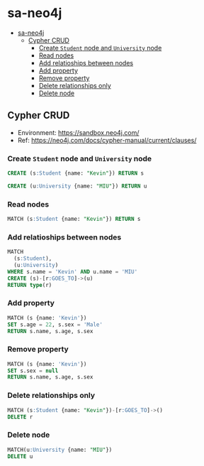 # sa-neo4j

- [sa-neo4j](#sa-neo4j)
  - [Cypher CRUD](#cypher-crud)
    - [Create `Student` node and `University` node](#create-student-node-and-university-node)
    - [Read nodes](#read-nodes)
    - [Add relatioships between nodes](#add-relatioships-between-nodes)
    - [Add property](#add-property)
    - [Remove property](#remove-property)
    - [Delete relationships only](#delete-relationships-only)
    - [Delete node](#delete-node)

## Cypher CRUD

- Environment: <https://sandbox.neo4j.com/>
- Ref: <https://neo4j.com/docs/cypher-manual/current/clauses/>

### Create `Student` node and `University` node

```sql
CREATE (s:Student {name: "Kevin"}) RETURN s

CREATE (u:University {name: "MIU"}) RETURN u
```

### Read nodes

```sql
MATCH (s:Student {name: "Kevin"}) RETURN s
```

### Add relatioships between nodes

```sql
MATCH
  (s:Student),
  (u:University)
WHERE s.name = 'Kevin' AND u.name = 'MIU'
CREATE (s)-[r:GOES_TO]->(u)
RETURN type(r)
```

### Add property

```sql
MATCH (s {name: 'Kevin'})
SET s.age = 22, s.sex = 'Male'
RETURN s.name, s.age, s.sex
```

### Remove property

```sql
MATCH (s {name: 'Kevin'})
SET s.sex = null
RETURN s.name, s.age, s.sex
```

### Delete relationships only

```sql
MATCH (s:Student {name: "Kevin"})-[r:GOES_TO]->()
DELETE r
```

### Delete node

```sql
MATCH(u:University {name: "MIU"})
DELETE u
```
